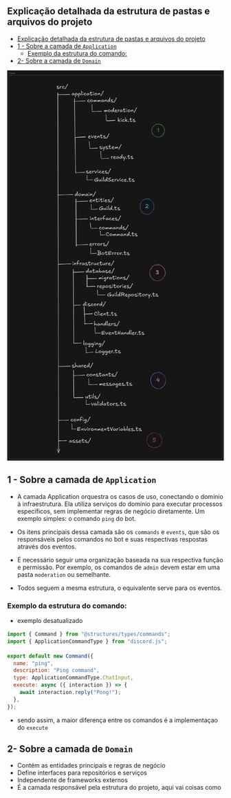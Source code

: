## Explicação detalhada da estrutura de pastas e arquivos do projeto

- [Explicação detalhada da estrutura de pastas e arquivos do projeto](#explicação-detalhada-da-estrutura-de-pastas-e-arquivos-do-projeto)
- [1 - Sobre a camada de `Application`](#1---sobre-a-camada-de-application)
  - [Exemplo da estrutura do comando:](#exemplo-da-estrutura-do-comando)
- [2- Sobre a camada de `Domain`](#2--sobre-a-camada-de-domain)

<img src="infrastructure.png" alt="estrutura do projeto"/>

## 1 - Sobre a camada de `Application`
- A camada Application orquestra os casos de uso, conectando o domínio à infraestrutura. Ela utiliza serviços do domínio para executar processos específicos, sem implementar regras de negócio diretamente. Um exemplo simples: o comando `ping` do bot.

- Os itens principais dessa camada são os `commands` e `events`, que são os responsáveis pelos comandos no bot e suas respectivas respostas através dos eventos.

- É necessário seguir uma organização baseada na sua respectiva função e permissão. Por exemplo, os comandos de `admin` devem estar em uma pasta `moderation` ou semelhante.
- Todos seguem a mesma estrutura, o equivalente serve para os eventos.
### Exemplo da estrutura do comando:
- exemplo desatualizado
```js
import { Command } from "@structures/types/commands";
import { ApplicationCommandType } from "discord.js";

export default new Command({
  name: "ping",
  description: "Ping command",
  type: ApplicationCommandType.ChatInput,
  execute: async ({ interaction }) => {
    await interaction.reply("Pong!");
  },
});
```
- sendo assim, a maior diferença entre os comandos é a implementaçao do `execute`

## 2- Sobre a camada de `Domain`
- Contém as entidades principais e regras de negócio
- Define interfaces para repositórios e serviços
- Independente de frameworks externos
- É a camada responsável pela estrutura do projeto, aqui vai coisas como 
